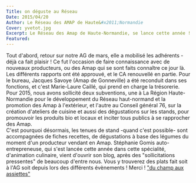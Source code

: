 ```yaml
---
Title: on déguste au Réseau
Date: 2015/04/20
Author: Le Réseau des AMAP de Haute&#x2011;Normandie
Cover: yvetot.jpg
Excerpt: Le Réseau des Amap de Haute-Normandie, se lance cette année ! Création de nouvelles Amap, ateliers cuisine (pour les adhérents, actuels ou futurs !), dégustation de produits bio et locaux sur les stands (içi à Yvetôt lors du marché fermier du 4 avril). Explications ...
Featured:
---
```



Tout d'abord, retour sur notre AG de mars, elle a mobilisé les adhérents - déjà ca fait plaisir ! Ce fut l'occasion de faire connaissance avec de nouveaux producteurs, ou des Amap qui se sont faits connaître ce jour là. Les différents rapports ont été approuvé, et le CA renouvellé en partie. 
Pour le bureau, Jacques Savoye (Amap de Gonneville) a été reconduit dans ses fonctions, et c'est Marie-Laure Caillé, qui prend en charge la trésorerie.
Pour 2015, nous avons sollicité deux subventions, une à La Région Haute-Normandie pour le développement du Réseau haut-normand et la promotion des Amap à l'extérieur, et l'autre au Conseil général 76, sur la création d'ateliers de cuisine et  aussi des dégustations sur les stands, pour promouvoir les produits bio et locaux et inciter tous publics à se rapprocher des Amap.  
C'est pourquoi désormais, les tenues de stand -quand c'est possible- sont accompagnées de fiches recettes, de dégustations à base des légumes du moment d'un producteur vendant en Amap. 
Stéphanie Gomis auto-entrepreneuse, qui s'est lancée cette année dans cette spécialité, d'animation culinaire, vient d'ouvrir son blog, après des "sollicitations pressentes" de beaucoup d'entre nous. Vous y trouverez des plats fait soit à l'AG soit depuis lors des différents évènements ! Merci !
["du champ aux assiettes"](http://duchampauxassiettes.over-blog.com/2015/04/les-recettes.html)
  



 
